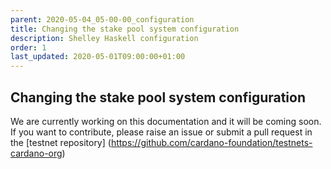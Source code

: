 ```yaml
---
parent: 2020-05-04_05-00-00_configuration
title: Changing the stake pool system configuration
description: Shelley Haskell configuration
order: 1
last_updated: 2020-05-01T09:00:00+01:00
---
```

## Changing the stake pool system configuration

We are currently working on this documentation and it will be coming soon. If you want to contribute, please raise an issue or submit a pull request in the [testnet repository] (https://github.com/cardano-foundation/testnets-cardano-org)
